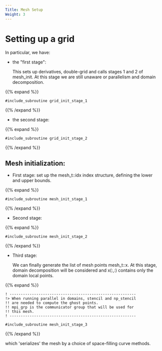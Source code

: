 ```yaml
---
Title: Mesh Setup
Weight: 3
---
```



Setting up a grid
==================




In particular, we have:


* the "first stage":

  This sets up derivatives, double-grid and calls stages 1 and 2 of mesh_init.
At this stage we are still unaware or parallelism and domain decomposition.

{{% expand %}}
```Fortran
#include_subroutine grid_init_stage_1
```
{{% /expand %}}

* the second stage:

{{% expand %}}
```Fortran
#include_subroutine grid_init_stage_2
```
{{% /expand %}}


Mesh initialization:
--------------------

* First stage: set up the mesh_t::idx index structure, defining the lower and upper bounds.

{{% expand %}}
```Fortran
#include_subroutine mesh_init_stage_1
```
{{% /expand %}}


* Second stage: 

{{% expand %}}
```Fortran
#include_subroutine mesh_init_stage_2
```
{{% /expand %}}



* Third stage:

  We can finally generate the list of mesh points mesh_t::x.
At this stage, domain decomposition will be considered and x(:,:) contains
only the domain local points.

{{% expand %}}
```Fortran
! ---------------------------------------------------------
!> When running parallel in domains, stencil and np_stencil
!! are needed to compute the ghost points.
!! mpi_grp is the communicator group that will be used for
!! this mesh.
! ---------------------------------------------------------

#include_subroutine mesh_init_stage_3
```
{{% /expand %}}

which 'serializes' the mesh by a choice of space-filling curve methods.



